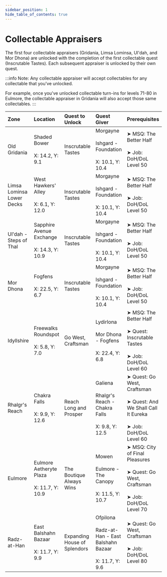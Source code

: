 ```yaml
---
sidebar_position: 1
hide_table_of_contents: true
---
```


# Collectable Appraisers

The first four collectable appraisers (Gridania, Limsa Lominsa, Ul'dah, and Mor Dhona) are unlocked with the completion of the first collectable quest (Inscrutable Tastes). Each subsequent appraiser is unlocked by their own quest.

:::info
Note: Any collectable appraiser will accept collectables for any collectable that you've unlocked.

For example, once you've unlocked collectable turn-ins for levels 71-80 in Eulmore, the collectable appraiser in Gridania will also accept those same collectables.
:::

| Zone                      | Location                                             | Quest to Unlock              | Quest Giver                                                                       | Prerequisites                                                                                                  |
| :------------------------ | :--------------------------------------------------- | :--------------------------- | :-------------------------------------------------------------------------------- | :------------------------------------------------------------------------------------------------------------- |
| Old Gridania              | Shaded Bower<br /><br />X: 14.2, Y: 9.1              | Inscrutable Tastes           | Morgayne<br /><br />Ishgard - Foundation<br /><br />X: 10.1, Y: 10.4              | ➤ MSQ: The Better Half<br /><br />➤ Job: DoH/DoL Level 50                                                      |
| Limsa Lominsa Lower Decks | West Hawkers' Alley<br /><br />X: 6.1, Y: 12.0       | Inscrutable Tastes           | Morgayne<br /><br />Ishgard - Foundation<br /><br />X: 10.1, Y: 10.4              | ➤ MSQ: The Better Half<br /><br />➤ Job: DoH/DoL Level 50                                                      |
| Ul'dah - Steps of Thal    | Sapphire Avenue Exchange<br /><br />X: 14.3, Y: 10.9 | Inscrutable Tastes           | Morgayne<br /><br />Ishgard - Foundation<br /><br />X: 10.1, Y: 10.4              | ➤ MSQ: The Better Half<br /><br />➤ Job: DoH/DoL Level 50                                                      |
| Mor Dhona                 | Fogfens<br /><br />X: 22.5, Y: 6.7                   | Inscrutable Tastes           | Morgayne<br /><br />Ishgard - Foundation<br /><br />X: 10.1, Y: 10.4              | ➤ MSQ: The Better Half<br /><br />➤ Job: DoH/DoL Level 50                                                      |
| Idyllshire                | Freewalks Roundspot<br /><br />X: 5.8, Y: 7.0        | Go West, Craftsman           | Lydirlona<br /><br />Mor Dhona - Fogfens<br /><br />X: 22.4, Y: 6.8               | ➤ MSQ: The Better Half<br /><br />➤ Quest: Inscrutable Tastes<br /><br />➤ Job: DoH/DoL Level 60               |
| Rhalgr's Reach            | Chakra Falls<br /><br />X: 9.9, Y: 12.6              | Reach Long and Prosper       | Galiena<br /><br />Rhalgr's Reach - Chakra Falls<br /><br />X: 9.8, Y: 12.5       | ➤ Quest: Go West, Craftsman<br /><br />➤ Quest: And We Shall Call It Eureka<br /><br />➤ Job: DoH/DoL Level 60 |
| Eulmore                   | Eulmore Aetheryte Plaza<br /><br />X: 11.7, Y: 10.9  | The Boutique Always Wins     | Mowen<br /><br />Eulmore - The Canopy<br /><br />X: 11.5, Y: 10.7                 | ➤ MSQ: City of Final Pleasures<br /><br />➤ Quest: Go West, Craftsman<br /><br />➤ Job: DoH/DoL Level 70       |
| Radz-at-Han               | East Balshahn Bazaar<br /><br />X: 11.7, Y: 9.9      | Expanding House of Splendors | Ofpilona<br /><br />Radz-at-Han - East Balshahn Bazaar<br /><br />X: 11.7, Y: 9.6 | ➤ Quest: Go West, Craftsman<br /><br />➤ Job: DoH/DoL Level 80                                                 |
